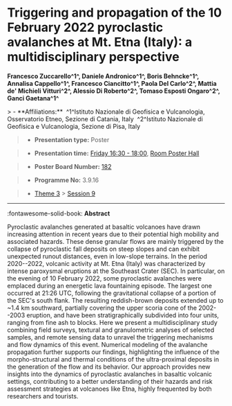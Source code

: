 # Triggering and propagation of the 10 February 2022 pyroclastic avalanches at Mt. Etna (Italy): a multidisciplinary perspective

**Francesco Zuccarello^1^, Daniele Andronico^1^, Boris Behncke^1^, Annalisa Cappello^1^, Francesco Ciancitto^1^, Paola Del Carlo^2^, Mattia de' Michieli Vitturi^2^, Alessio Di Roberto^2^, Tomaso Esposti Ongaro^2^, Ganci Gaetana^1^**

<!-- more -->> - **Affiliations:**  ^1^Istituto Nazionale di Geofisica e Vulcanologia, Osservatorio Etneo, Sezione di Catania, Italy  ^2^Istituto Nazionale di Geofisica e Vulcanologia, Sezione di Pisa, Italy

> - **Presentation type:** Poster

> - **Presentation time:** [Friday 16:30 - 18:00](../sessions_comparison.md#__tabbed_4_6), [Room Poster Hall](../maps_venue.md#__tabbed_1_1)

> - **Poster Board Number:** [182](../map_poster_boards.md#friday)

> - **Programme No:** 3.9.16

> - [Theme 3](../theme3.md) > [Session 9](../sessions/session-3-9.md)

--- 

:fontawesome-solid-book: **Abstract**

Pyroclastic avalanches generated at basaltic volcanoes have drawn increasing attention in recent years due to their potential high mobility and associated hazards. These dense granular flows are mainly triggered by the collapse of pyroclastic fall deposits on steep slopes and can exhibit unexpected runout distances, even in low-slope terrains.
In the period 2020--2022, volcanic activity at Mt. Etna (Italy) was characterized by intense paroxysmal eruptions at the Southeast Crater (SEC). In particular, on the evening of 10 February 2022, some pyroclastic avalanches were emplaced during an energetic lava fountaining episode. The largest one occurred at 21:26 UTC, following the gravitational collapse of a portion of the SEC's south flank. The resulting reddish-brown deposits extended up to ~1.4 km southward, partially covering the upper scoria cone of the 2002--2003 eruption, and have been stratigraphically subdivided into four units, ranging from fine ash to blocks.
Here we present a multidisciplinary study combining field surveys, textural and granulometric analyses of selected samples, and remote sensing data to unravel the triggering mechanisms and flow dynamics of this event. Numerical modeling of the avalanche propagation further supports our findings, highlighting the influence of the morpho-structural and thermal conditions of the ultra-proximal deposits in the generation of the flow and its behavior. Our approach provides new insights into the dynamics of pyroclastic avalanches in basaltic volcanic settings, contributing to a better understanding of their hazards and risk assessment strategies at volcanoes like Etna, highly frequented by both researchers and tourists.

